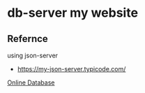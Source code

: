 # db-server my website

## Refernce

using json-server

- https://my-json-server.typicode.com/

[Online Database](https://my-json-server.typicode.com/MohamadAlghish93/db-server)
